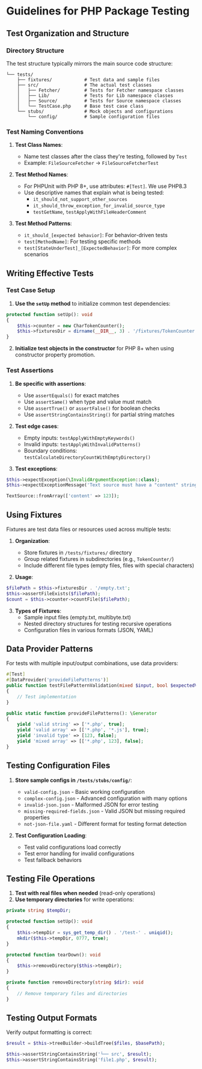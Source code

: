# Guidelines for PHP Package Testing

## Test Organization and Structure

### Directory Structure

The test structure typically mirrors the main source code structure:

```
└── tests/
    ├── fixtures/            # Test data and sample files
    ├── src/                 # The actual test classes
    │   ├── Fetcher/         # Tests for Fetcher namespace classes
    │   ├── Lib/             # Tests for Lib namespace classes
    │   ├── Source/          # Tests for Source namespace classes
    │   └── TestCase.php     # Base test case class
    └── stubs/               # Mock objects and configurations
        └── config/          # Sample configuration files
```

### Test Naming Conventions

1. **Test Class Names**:
    - Name test classes after the class they're testing, followed by `Test`
    - Example: `FileSourceFetcher` -> `FileSourceFetcherTest`

2. **Test Method Names**:
    - For PHPUnit with PHP 8+, use attributes: `#[Test]`. We use PHP8.3
    - Use descriptive names that explain what is being tested:
        - `it_should_not_support_other_sources`
        - `it_should_throw_exception_for_invalid_source_type`
        - `testGetName`, `testApplyWithFileHeaderComment`

3. **Test Method Patterns**:
    - `it_should_[expected behavior]`: For behavior-driven tests
    - `test[MethodName]`: For testing specific methods
    - `test[StateUnderTest]_[ExpectedBehavior]`: For more complex scenarios

## Writing Effective Tests

### Test Case Setup

1. **Use the `setUp` method** to initialize common test dependencies:

```php
protected function setUp(): void
{
    $this->counter = new CharTokenCounter();
    $this->fixturesDir = dirname(__DIR__, 3) . '/fixtures/TokenCounter';
}
```

2. **Initialize test objects in the constructor** for PHP 8+ when using constructor property promotion.

### Test Assertions

1. **Be specific with assertions**:
    - Use `assertEquals()` for exact matches
    - Use `assertSame()` when type and value must match
    - Use `assertTrue()` or `assertFalse()` for boolean checks
    - Use `assertStringContainsString()` for partial string matches

2. **Test edge cases**:
    - Empty inputs: `testApplyWithEmptyKeywords()`
    - Invalid inputs: `testApplyWithInvalidPatterns()`
    - Boundary conditions: `testCalculateDirectoryCountWithEmptyDirectory()`

3. **Test exceptions**:

```php
$this->expectException(\InvalidArgumentException::class);
$this->expectExceptionMessage('Text source must have a "content" string property');

TextSource::fromArray(['content' => 123]);
```

## Using Fixtures

Fixtures are test data files or resources used across multiple tests:

1. **Organization**:
    - Store fixtures in `/tests/fixtures/` directory
    - Group related fixtures in subdirectories (e.g., `TokenCounter/`)
    - Include different file types (empty files, files with special characters)

2. **Usage**:

```php
$filePath = $this->fixturesDir . '/empty.txt';
$this->assertFileExists($filePath);
$count = $this->counter->countFile($filePath);
```

3. **Types of Fixtures**:
    - Sample input files (empty.txt, multibyte.txt)
    - Nested directory structures for testing recursive operations
    - Configuration files in various formats (JSON, YAML)

## Data Provider Patterns

For tests with multiple input/output combinations, use data providers:

```php
#[Test]
#[DataProvider('provideFilePatterns')]
public function testFilePatternValidation(mixed $input, bool $expectedValid): void
{
    // Test implementation
}

public static function provideFilePatterns(): \Generator
{
    yield 'valid string' => ['*.php', true];
    yield 'valid array' => [['*.php', '*.js'], true];
    yield 'invalid type' => [123, false];
    yield 'mixed array' => [['*.php', 123], false];
}
```

## Testing Configuration Files

1. **Store sample configs in `/tests/stubs/config/`**:
    - `valid-config.json` - Basic working configuration
    - `complex-config.json` - Advanced configuration with many options
    - `invalid-json.json` - Malformed JSON for error testing
    - `missing-required-fields.json` - Valid JSON but missing required properties
    - `not-json-file.yaml` - Different format for testing format detection

2. **Test Configuration Loading**:
    - Test valid configurations load correctly
    - Test error handling for invalid configurations
    - Test fallback behaviors

## Testing File Operations

1. **Test with real files when needed** (read-only operations)
2. **Use temporary directories** for write operations:

```php
private string $tempDir;

protected function setUp(): void
{
    $this->tempDir = sys_get_temp_dir() . '/test-' . uniqid();
    mkdir($this->tempDir, 0777, true);
}

protected function tearDown(): void
{
    $this->removeDirectory($this->tempDir);
}

private function removeDirectory(string $dir): void
{
    // Remove temporary files and directories
}
```

## Testing Output Formats

Verify output formatting is correct:

```php
$result = $this->treeBuilder->buildTree($files, $basePath);

$this->assertStringContainsString('└── src', $result);
$this->assertStringContainsString('file1.php', $result);
```